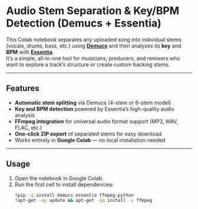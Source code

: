 # Audio Stem Separation & Key/BPM Detection (Demucs + Essentia)

This Colab notebook separates any uploaded song into individual stems (vocals, drums, bass, etc.) using **[Demucs](https://github.com/facebookresearch/demucs)** and then analyzes its **key** and **BPM** with **[Essentia](https://essentia.upf.edu/)**.  
It’s a simple, all-in-one tool for musicians, producers, and remixers who want to explore a track’s structure or create custom backing stems.

---

## Features
- **Automatic stem splitting** via Demucs (4-stem or 6-stem model)
- **Key and BPM detection** powered by Essentia’s high-quality audio analysis
- **FFmpeg integration** for universal audio format support (MP3, WAV, FLAC, etc.)
- **One-click ZIP export** of separated stems for easy download
- Works entirely in **Google Colab** — no local installation needed

---

## Usage
1. Open the notebook in Google Colab.  
2. Run the first cell to install dependencies:
   ```bash
   !pip -q install demucs essentia ffmpeg-python
   !apt-get -qq update && apt-get -qq install -y ffmpeg
